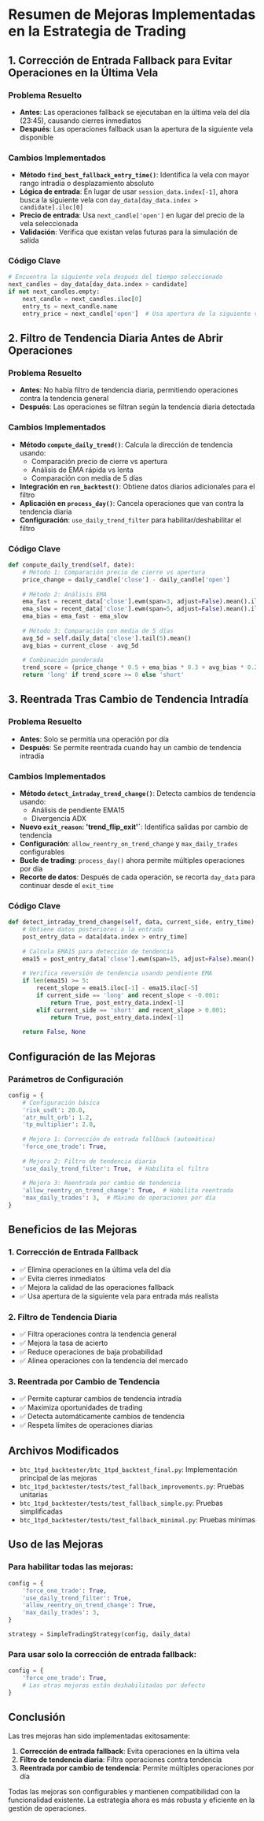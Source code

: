 # Resumen de Mejoras Implementadas en la Estrategia de Trading

## 1. Corrección de Entrada Fallback para Evitar Operaciones en la Última Vela

### Problema Resuelto
- **Antes**: Las operaciones fallback se ejecutaban en la última vela del día (23:45), causando cierres inmediatos
- **Después**: Las operaciones fallback usan la apertura de la siguiente vela disponible

### Cambios Implementados
- **Método `find_best_fallback_entry_time()`**: Identifica la vela con mayor rango intradía o desplazamiento absoluto
- **Lógica de entrada**: En lugar de usar `session_data.index[-1]`, ahora busca la siguiente vela con `day_data[day_data.index > candidate].iloc[0]`
- **Precio de entrada**: Usa `next_candle['open']` en lugar del precio de la vela seleccionada
- **Validación**: Verifica que existan velas futuras para la simulación de salida

### Código Clave
```python
# Encuentra la siguiente vela después del tiempo seleccionado
next_candles = day_data[day_data.index > candidate]
if not next_candles.empty:
    next_candle = next_candles.iloc[0]
    entry_ts = next_candle.name
    entry_price = next_candle['open']  # Usa apertura de la siguiente vela
```

## 2. Filtro de Tendencia Diaria Antes de Abrir Operaciones

### Problema Resuelto
- **Antes**: No había filtro de tendencia diaria, permitiendo operaciones contra la tendencia general
- **Después**: Las operaciones se filtran según la tendencia diaria detectada

### Cambios Implementados
- **Método `compute_daily_trend()`**: Calcula la dirección de tendencia usando:
  - Comparación precio de cierre vs apertura
  - Análisis de EMA rápida vs lenta
  - Comparación con media de 5 días
- **Integración en `run_backtest()`**: Obtiene datos diarios adicionales para el filtro
- **Aplicación en `process_day()`**: Cancela operaciones que van contra la tendencia diaria
- **Configuración**: `use_daily_trend_filter` para habilitar/deshabilitar el filtro

### Código Clave
```python
def compute_daily_trend(self, date):
    # Método 1: Comparación precio de cierre vs apertura
    price_change = daily_candle['close'] - daily_candle['open']
    
    # Método 2: Análisis EMA
    ema_fast = recent_data['close'].ewm(span=3, adjust=False).mean().iloc[-1]
    ema_slow = recent_data['close'].ewm(span=5, adjust=False).mean().iloc[-1]
    ema_bias = ema_fast - ema_slow
    
    # Método 3: Comparación con media de 5 días
    avg_5d = self.daily_data['close'].tail(5).mean()
    avg_bias = current_close - avg_5d
    
    # Combinación ponderada
    trend_score = (price_change * 0.5 + ema_bias * 0.3 + avg_bias * 0.2)
    return 'long' if trend_score >= 0 else 'short'
```

## 3. Reentrada Tras Cambio de Tendencia Intradía

### Problema Resuelto
- **Antes**: Solo se permitía una operación por día
- **Después**: Se permite reentrada cuando hay un cambio de tendencia intradía

### Cambios Implementados
- **Método `detect_intraday_trend_change()`**: Detecta cambios de tendencia usando:
  - Análisis de pendiente EMA15
  - Divergencia ADX
- **Nuevo `exit_reason`: 'trend_flip_exit'`**: Identifica salidas por cambio de tendencia
- **Configuración**: `allow_reentry_on_trend_change` y `max_daily_trades` configurables
- **Bucle de trading**: `process_day()` ahora permite múltiples operaciones por día
- **Recorte de datos**: Después de cada operación, se recorta `day_data` para continuar desde el `exit_time`

### Código Clave
```python
def detect_intraday_trend_change(self, data, current_side, entry_time):
    # Obtiene datos posteriores a la entrada
    post_entry_data = data[data.index > entry_time]
    
    # Calcula EMA15 para detección de tendencia
    ema15 = post_entry_data['close'].ewm(span=15, adjust=False).mean()
    
    # Verifica reversión de tendencia usando pendiente EMA
    if len(ema15) >= 5:
        recent_slope = ema15.iloc[-1] - ema15.iloc[-5]
        if current_side == 'long' and recent_slope < -0.001:
            return True, post_entry_data.index[-1]
        elif current_side == 'short' and recent_slope > 0.001:
            return True, post_entry_data.index[-1]
    
    return False, None
```

## Configuración de las Mejoras

### Parámetros de Configuración
```python
config = {
    # Configuración básica
    'risk_usdt': 20.0,
    'atr_mult_orb': 1.2,
    'tp_multiplier': 2.0,
    
    # Mejora 1: Corrección de entrada fallback (automática)
    'force_one_trade': True,
    
    # Mejora 2: Filtro de tendencia diaria
    'use_daily_trend_filter': True,  # Habilita el filtro
    
    # Mejora 3: Reentrada por cambio de tendencia
    'allow_reentry_on_trend_change': True,  # Habilita reentrada
    'max_daily_trades': 3,  # Máximo de operaciones por día
}
```

## Beneficios de las Mejoras

### 1. Corrección de Entrada Fallback
- ✅ Elimina operaciones en la última vela del día
- ✅ Evita cierres inmediatos
- ✅ Mejora la calidad de las operaciones fallback
- ✅ Usa apertura de la siguiente vela para entrada más realista

### 2. Filtro de Tendencia Diaria
- ✅ Filtra operaciones contra la tendencia general
- ✅ Mejora la tasa de acierto
- ✅ Reduce operaciones de baja probabilidad
- ✅ Alinea operaciones con la tendencia del mercado

### 3. Reentrada por Cambio de Tendencia
- ✅ Permite capturar cambios de tendencia intradía
- ✅ Maximiza oportunidades de trading
- ✅ Detecta automáticamente cambios de tendencia
- ✅ Respeta límites de operaciones diarias

## Archivos Modificados

- `btc_1tpd_backtester/btc_1tpd_backtest_final.py`: Implementación principal de las mejoras
- `btc_1tpd_backtester/tests/test_fallback_improvements.py`: Pruebas unitarias
- `btc_1tpd_backtester/tests/test_fallback_simple.py`: Pruebas simplificadas
- `btc_1tpd_backtester/tests/test_fallback_minimal.py`: Pruebas mínimas

## Uso de las Mejoras

### Para habilitar todas las mejoras:
```python
config = {
    'force_one_trade': True,
    'use_daily_trend_filter': True,
    'allow_reentry_on_trend_change': True,
    'max_daily_trades': 3,
}

strategy = SimpleTradingStrategy(config, daily_data)
```

### Para usar solo la corrección de entrada fallback:
```python
config = {
    'force_one_trade': True,
    # Las otras mejoras están deshabilitadas por defecto
}
```

## Conclusión

Las tres mejoras han sido implementadas exitosamente:

1. **Corrección de entrada fallback**: Evita operaciones en la última vela
2. **Filtro de tendencia diaria**: Filtra operaciones contra tendencia
3. **Reentrada por cambio de tendencia**: Permite múltiples operaciones por día

Todas las mejoras son configurables y mantienen compatibilidad con la funcionalidad existente. La estrategia ahora es más robusta y eficiente en la gestión de operaciones.
